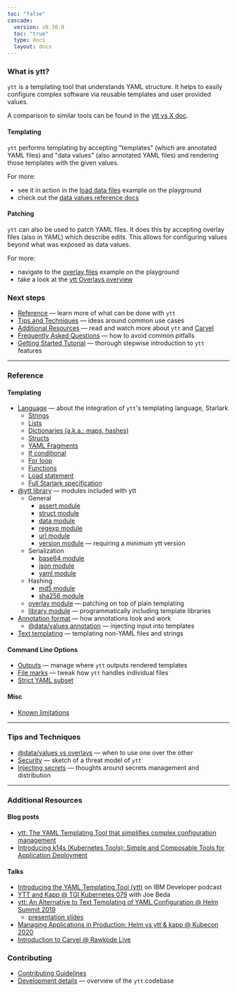 ```yaml
---
toc: "false"
cascade:
  version: v0.30.0
  toc: "true"
  type: docs
  layout: docs
---
```


### What is ytt?
`ytt` is a templating tool that understands YAML structure. It helps to easily configure complex software via
 reusable templates and user provided values.

A comparison to similar tools can be found in the [ytt vs X doc](ytt-vs-x.md).
  
#### Templating
`ytt` performs templating by accepting "templates" (which are annotated YAML files) and "data values" 
(also annotated YAML files) and rendering those templates with the given values. 

For more:
* see it in action in the [load data files](https://carvel.dev/ytt/#example:example-load-data-values) 
example on the playground
* check out the [data values reference docs](ytt-data-values.md)

#### Patching
`ytt` can also be used to patch YAML files. It does this by accepting overlay files (also in YAML) which describe
edits. This allows for configuring values beyond what was exposed as data values. 

For more:
* navigate to the [overlay files](https://carvel.dev/ytt/#example:example-overlay-files)
example on the playground
* take a look at the [ytt Overlays overview](ytt-overlays.md)

### Next steps
- [Reference](#reference) — learn more of what can be done with `ytt`
- [Tips and Techniques](#tips-and-techniques) — ideas around common use cases
- [Additional Resources](#additional-resources) — read and watch more about `ytt` and [Carvel](https://carvel.dev)
- [Frequently Asked Questions](faq.md) — how to avoid common pitfalls
- [Getting Started Tutorial](https://carvel.dev/ytt/#example:example-hello-world) — thorough stepwise introduction to `ytt` features

---

### Reference

#### Templating
- [Language](lang.md) — about the integration of `ytt`'s templating language, Starlark
  - [Strings](lang-ref-string.md)
  - [Lists](lang-ref-list.md)
  - [Dictionaries (a.k.a.: maps, hashes)](lang-ref-dict.md)
  - [Structs](lang-ref-structs.md)
  - [YAML Fragments](lang-ref-yaml-fragment.md)
  - [If conditional](lang-ref-if.md)
  - [For loop](lang-ref-for.md)
  - [Functions](lang-ref-def.md)
  - [Load statement](lang-ref-load.md)
  - [Full Starlark specification](https://github.com/google/starlark-go/blob/master/doc/spec.md#contents)
- [@ytt library](lang-ref-ytt.md) — modules included with ytt
  - General
    - [assert module](lang-ref-ytt.md#assert)
    - [struct module](lang-ref-ytt.md#struct)
    - [data module](lang-ref-ytt.md#data)
    - [regexp module](lang-ref-ytt.md#regexp)
    - [url module](lang-ref-ytt.md#url)
    - [version module](lang-ref-ytt-version.md) — requiring a minimum ytt version
  - Serialization
    - [base64 module](lang-ref-ytt.md#base64)
    - [json module](lang-ref-ytt.md#json)
    - [yaml module](lang-ref-ytt.md#yaml)
  - Hashing
    - [md5 module](lang-ref-ytt.md#md5)
    - [sha256 module](lang-ref-ytt.md#sha256)
  - [overlay module](lang-ref-ytt-overlay.md) — patching on top of plain templating
  - [library module](lang-ref-ytt-library.md) — programmatically including template libraries
- [Annotation format](lang-ref-annotation.md) — how annotations look and work
  - [@data/values annotation](ytt-data-values.md) — injecting input into templates
- [Text templating](ytt-text-templating.md) — templating non-YAML files and strings

#### Command Line Options
- [Outputs](outputs.md) — manage where `ytt` outputs rendered templates
- [File marks](file-marks.md) — tweak how `ytt` handles individual files
- [Strict YAML subset](strict.md)

#### Misc
- [Known limitations](known-limitations.md)

---

### Tips and Techniques
- [@data/values vs overlays](data-values-vs-overlays.md) — when to use one over the other
- [Security](security.md) — sketch of a threat model of `ytt`
- [Injecting secrets](injecting-secrets.md) — thoughts around secrets management and distribution

---

### Additional Resources
#### Blog posts

- [ytt: The YAML Templating Tool that simplifies complex configuration management](https://developer.ibm.com/blogs/yaml-templating-tool-to-simplify-complex-configuration-management/)
- [Introducing k14s (Kubernetes Tools): Simple and Composable Tools for Application Deployment](https://content.pivotal.io/blog/introducing-k14s-kubernetes-tools-simple-and-composable-tools-for-application-deployment)

#### Talks

- [Introducing the YAML Templating Tool (ytt)](https://www.youtube.com/watch?v=KbB5tI_g3bo) on IBM Developer podcast
- [YTT and Kapp @ TGI Kubernetes 079](https://www.youtube.com/watch?v=CSglwNTQiYg) with Joe Beda
- [ytt: An Alternative to Text Templating of YAML Configuration @ Helm Summit 2019](https://www.youtube.com/watch?v=7-PqgpkxC7E)
  - [presentation slides](https://github.com/k14s/meetups/blob/develop/ytt-2019-sep-helm-summit.pdf)
- [Managing Applications in Production: Helm vs ytt & kapp @ Kubecon 2020](https://www.youtube.com/watch?v=WJw1MDFMVuk)
- [Introduction to Carvel @ Rawkode Live](https://www.youtube.com/watch?v=LBCmMTofNxw)

### Contributing

- [Contributing Guidelines](../CONTRIBUTING.md)
- [Development details](dev.md) — overview of the `ytt` codebase
